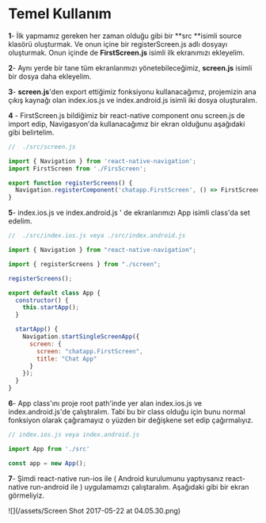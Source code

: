 # Temel Kullanım

**1**- İlk yapmamız gereken her zaman olduğu gibi bir **src **isimli source klasörü oluşturmak. Ve onun içine bir registerScreen.js adlı dosyayı oluşturmak. Onun içinde de **FirstScreen.js** isimli ilk ekranımızı ekleyelim.

**2**- Aynı yerde bir tane tüm ekranlarımızı yönetebileceğimiz, **screen.js** isimli bir dosya daha ekleyelim.

**3**- **screen.js**'den export ettiğimiz fonksiyonu kullanacağımız, projemizin ana çıkış kaynağı olan index.ios.js ve index.android.js isimli iki dosya oluşturalım.

**4** - FirstScreen.js bildiğimiz bir react-native component onu screen.js de import edip, Navigasyon'da kullanacağımız bir ekran olduğunu aşağıdaki gibi belirtelim.

```jsx
//  ./src/screen.js

import { Navigation } from 'react-native-navigation';
import FirstScreen from './FirsScreen';

export function registerScreens() {
  Navigation.registerComponent('chatapp.FirstScreen', () => FirstScreen);
}
```

**5**- index.ios.js ve index.android.js ' de ekranlarımızı App isimli class'da set edelim.

```jsx
//  ./src/index.ios.js veya ./src/index.android.js

import { Navigation } from "react-native-navigation";

import { registerScreens } from "./screen";

registerScreens();

export default class App {
  constructor() {
    this.startApp();
  }

  startApp() {
    Navigation.startSingleScreenApp({
      screen: {
        screen: "chatapp.FirstScreen",
        title: "Chat App"
      }
    });
  }
}

```

**6**- App class'ını proje root path'inde yer alan index.ios.js ve index.android.js'de çalıştıralım. Tabi bu bir class olduğu için bunu normal fonksiyon olarak çağıramayız o yüzden bir değişkene set edip çağırmalıyız.

```jsx
// index.ios.js veya index.android.js

import App from './src'

const app = new App();
```

**7**- Şimdi react-native run-ios ile \( Android kurulumunu yaptıysanız react-native run-android ile \) uygulamamızı çalıştaralım. Aşağıdaki gibi bir ekran görmeliyiz.

![](/assets/Screen Shot 2017-05-22 at 04.05.30.png)

